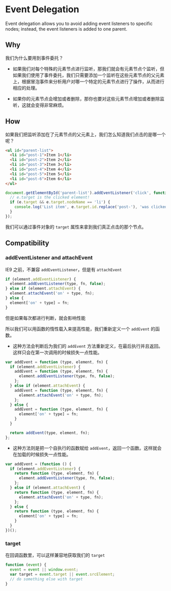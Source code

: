 # Event Delegation

Event delegation allows you to avoid adding event listeners to specific nodes; instead, the event listeners is added to one parent.

## Why

我们为什么要用到事件委托？

- 如果我们对每个特殊的元素节点进行监听，那我们就会有元素节点个监听，但如果我们使用了事件委托，我们只需要添加一个监听在这些元素节点的父元素上，根据冒泡事件来分析用户对哪一个特定的元素节点进行了操作，从而进行相应的处理。

- 如果你的元素节点会增加或者删除，那你也要对这些元素节点增加或者删除监听，这就会变得非常麻烦。

## How

如果我们把监听添加在了元素节点的父元素上，我们怎么知道我们点击的是哪一个呢？


```html
<ul id="parent-list">
  <li id="post-1">Item 1</li>
  <li id="post-2">Item 2</li>
  <li id="post-3">Item 3</li>
  <li id="post-4">Item 4</li>
  <li id="post-5">Item 5</li>
  <li id="post-6">Item 6</li>
</ul>
```

```javascript
document.getElementById('parent-list').addEventListener('click', function (e) {
  // e.target is the clicked element!
  if (e.target && e.target.nodeName == 'li') {
    console.log('List item', e.target.id.replace('post-'), 'was clicked!');
  }
});
```

我们可以通过事件对象的 `target` 属性来拿到我们真正点击的那个节点。

## Compatibility

### addEventListener and attachEvent

IE9 之前，不兼容 `addEventListener`，但是有 `attachEvent`

```javascript
if (element.addEventListener) {
  element.addEventListener(type, fn, false);
} else if (element.attachEvent) {
  element.attachEvent('on' + type, fn);
} else {
  element['on' + type] = fn;
}
```

但是如果每次都进行判断，就会影响性能

所以我们可以用函数的惰性载入来提高性能，我们重新定义一个 `addEvent` 的函数。

- 这种方法会判断后为我们的 `addEvent` 方法重新定义，在最后执行并且返回。这样只会在第一次调用的时候损失一点性能。

```javascript
var addEvent = function (type, element, fn) {
  if (element.addEventListener) {
    addEvent = function (type, element, fn) {
      element.addEventListener(type, fn, false);
    };
  } else if (element.attachEvent) {
    addEvent = function (type, element, fn) {
      element.attachEvent('on' + type, fn);
    };
  } else {
    addEvent = function (type, element, fn) {
      element['on' + type] = fn;
    }
  }

  return addEvent(type, element, fn);
};
```

- 这种方法则是把一个自执行的函数赋给 `addEvent`，返回一个函数。这样就会在加载的时候损失一点性能。

```javascript
var addEvent = (function () {
  if (element.addEventListener) {
    return function (type, element, fn) {
      element.addEventListener(type, fn, false);
    };
  } else if (element.attachEvent) {
    return function (type, element, fn) {
      element.attachEvent('on' + type, fn);
    };
  } else {
    return function (type, element, fn) {
      element['on' + type] = fn;
    }
  }
})();
```

### target

在回调函数里，可以这样兼容地获取我们的 `target`

```javascript
function (event) {
  event = event || window.event;
  var target = event.target || event.srcElement;
  // do something else with target
}
```
